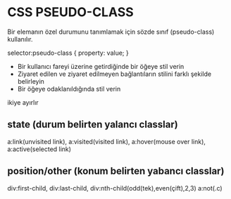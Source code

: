 # CSS PSEUDO-CLASS

Bir elemanın özel durumunu tanımlamak için sözde sınıf (pseudo-class) kullanılır.

selector:pseudo-class {
  property: value;
}

- Bir kullanıcı fareyi üzerine getirdiğinde bir öğeye stil verin 
- Ziyaret edilen ve ziyaret edilmeyen bağlantıların stilini farklı şekilde belirleyin 
- Bir öğeye odaklanıldığında stil verin

ikiye ayırlır

## state (durum belirten yalancı classlar)
a:link(unvisited link),
a:visited(visited link),
a:hover(mouse over link),
a:active(selected link)

## position/other (konum belirten yabancı classlar)

div:first-child,
div:last-child,
div:nth-child(odd(tek),even(çift),2,3)
a:not(.c)